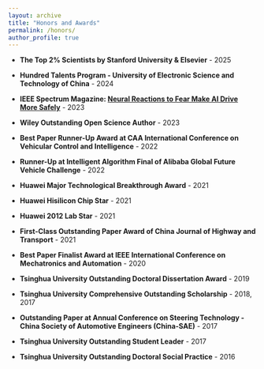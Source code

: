 ```yaml
---
layout: archive
title: "Honors and Awards"
permalink: /honors/
author_profile: true
---
```


* **The Top 2% Scientists by Stanford University & Elsevier** - 2025
* **Hundred Talents Program - University of Electronic Science and Technology of China** - 2024
* **IEEE Spectrum Magazine: [Neural Reactions to Fear Make AI Drive More Safely](https://spectrum.ieee.org/autonomous-vehicle-safety-defensive-driving)** - 2023

* **Wiley Outstanding Open Science Author** - 2023

* **Best Paper Runner-Up Award at CAA International Conference on Vehicular Control and Intelligence** - 2022

* **Runner-Up at Intelligent Algorithm Final of Alibaba Global Future Vehicle Challenge** - 2022

* **Huawei Major Technological Breakthrough Award** - 2021

* **Huawei Hisilicon Chip Star** - 2021

* **Huawei 2012 Lab Star** - 2021

* **First-Class Outstanding Paper Award of China Journal of Highway and Transport** - 2021

* **Best Paper Finalist Award at IEEE International Conference on Mechatronics and Automation** - 2020

* **Tsinghua University Outstanding Doctoral Dissertation Award** - 2019

* **Tsinghua University Comprehensive Outstanding Scholarship** - 2018, 2017

* **Outstanding Paper at Annual Conference on Steering Technology - China Society of Automotive Engineers (China-SAE)** - 2017

* **Tsinghua University Outstanding Student Leader** - 2017

* **Tsinghua University Outstanding Doctoral Social Practice** - 2016
